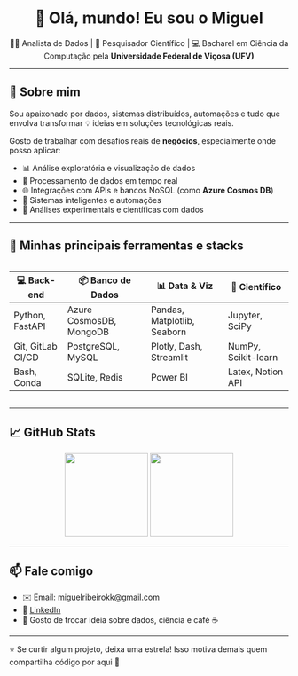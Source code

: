 <h1 align="center">👋 Olá, mundo! Eu sou o Miguel</h1>

<p align="center">
  👨‍💻 Analista de Dados | 🔬 Pesquisador Científico | 💻 Bacharel em Ciência da Computação pela <strong>Universidade Federal de Viçosa (UFV)</strong>
</p>

---

## 🚀 Sobre mim

Sou apaixonado por dados, sistemas distribuídos, automações e tudo que envolva transformar 💡 ideias em soluções tecnológicas reais.

Gosto de trabalhar com desafios reais de **negócios**, especialmente onde posso aplicar:
- 📊 Análise exploratória e visualização de dados
- 🔧 Processamento de dados em tempo real
- 🌐 Integrações com APIs e bancos NoSQL (como **Azure Cosmos DB**)
- 🧠 Sistemas inteligentes e automações
- 🧪 Análises experimentais e científicas com dados

---

## 🧰 Minhas principais ferramentas e stacks

<div style="display: flex;">
  
| 💻 Back-end        | 📦 Banco de Dados     | 📊 Data & Viz         | 🧪 Científico        |
|-------------------|-----------------------|------------------------|----------------------|
| Python, FastAPI   | Azure CosmosDB, MongoDB | Pandas, Matplotlib, Seaborn | Jupyter, SciPy       |
| Git, GitLab CI/CD | PostgreSQL, MySQL     | Plotly, Dash, Streamlit | NumPy, Scikit-learn  |
| Bash, Conda       | SQLite, Redis         | Power BI               | Latex, Notion API    |

</div>

---

## 📈 GitHub Stats

<p align="center">
  <img src="https://github-readme-stats.vercel.app/api?username=miguelseuuser&show_icons=true&theme=radical" height="150"/>
  <img src="https://github-readme-stats.vercel.app/api/top-langs/?username=miguelseuuser&layout=compact&theme=radical" height="150"/>
</p>

---

## 📫 Fale comigo

- ✉️ Email: miguelribeirokk@gmail.com 
- 💼 [LinkedIn](https://www.linkedin.com/in/miguelarsilva/)  
- 💬 Gosto de trocar ideia sobre dados, ciência e café ☕

---

⭐ Se curtir algum projeto, deixa uma estrela! Isso motiva demais quem compartilha código por aqui 🚀

